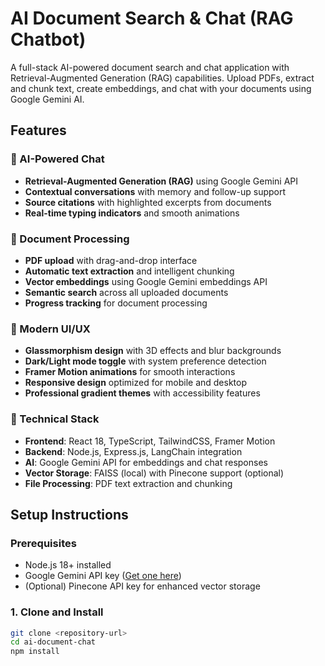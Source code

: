 # AI Document Search & Chat (RAG Chatbot)

A full-stack AI-powered document search and chat application with Retrieval-Augmented Generation (RAG) capabilities. Upload PDFs, extract and chunk text, create embeddings, and chat with your documents using Google Gemini AI.

## Features

### 🤖 AI-Powered Chat
- **Retrieval-Augmented Generation (RAG)** using Google Gemini API
- **Contextual conversations** with memory and follow-up support
- **Source citations** with highlighted excerpts from documents
- **Real-time typing indicators** and smooth animations

### 📄 Document Processing
- **PDF upload** with drag-and-drop interface
- **Automatic text extraction** and intelligent chunking
- **Vector embeddings** using Google Gemini embeddings API
- **Semantic search** across all uploaded documents
- **Progress tracking** for document processing

### 🎨 Modern UI/UX
- **Glassmorphism design** with 3D effects and blur backgrounds
- **Dark/Light mode toggle** with system preference detection
- **Framer Motion animations** for smooth interactions
- **Responsive design** optimized for mobile and desktop
- **Professional gradient themes** with accessibility features

### 🔧 Technical Stack
- **Frontend**: React 18, TypeScript, TailwindCSS, Framer Motion
- **Backend**: Node.js, Express.js, LangChain integration
- **AI**: Google Gemini API for embeddings and chat responses
- **Vector Storage**: FAISS (local) with Pinecone support (optional)
- **File Processing**: PDF text extraction and chunking

## Setup Instructions

### Prerequisites
- Node.js 18+ installed
- Google Gemini API key ([Get one here](https://ai.google.dev/))
- (Optional) Pinecone API key for enhanced vector storage

### 1. Clone and Install
```bash
git clone <repository-url>
cd ai-document-chat
npm install
